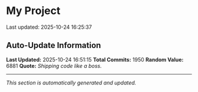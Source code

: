 # My Project


Last updated: 2025-10-24 16:25:37





































































































































































































































































































































































































































































































































































































































































































































































































































































































































































































































































































































































































































































































































































































































































































































































































































































































































































































































































































































































































































































































































































































































































































































































































































## Auto-Update Information

**Last Updated:** 2025-10-24 16:51:15
**Total Commits:** 1950
**Random Value:** 6881
**Quote:** _Shipping code like a boss._

---
_This section is automatically generated and updated._